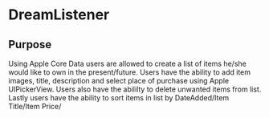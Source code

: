 # DreamListener

## Purpose 
Using Apple Core Data users are allowed to create a list of items he/she
would like to own in the present/future. Users have the ability to add item images,
title, description and select place of purchase using Apple UIPickerView. Users 
also have the abililty to delete unwanted items from list. Lastly users have the ability
to sort items in list by DateAdded/Item Title/Item Price/
